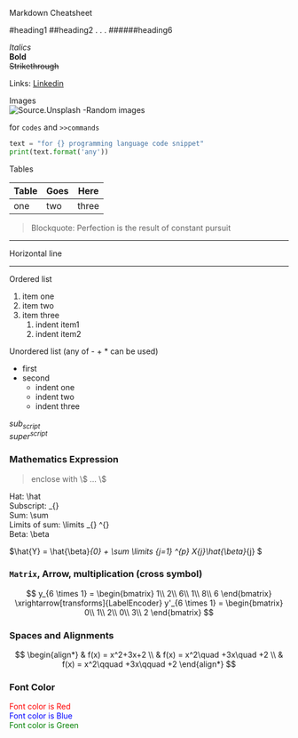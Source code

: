 Markdown Cheatsheet

#heading1
##heading2
.
.
.
######heading6

_Italics_  
**Bold**  
~~Strikethrough~~

Links:
[Linkedin](https://linkedin.com/in/sanjeesi "Hover title")

Images  
![Source.Unsplash -Random images](https://source.unsplash.com/160x90/?python,code "Hover image title")

for `codes` and `>>commands`  

```python
text = "for {} programming language code snippet"
print(text.format('any'))
```

Tables

|Table|Goes|Here|
|---|---|---|
|one|two|three|

>Blockquote: Perfection is the result of constant pursuit  

---
Horizontal line
***

Ordered list
1. item one
2. item two
3. item three
   1. indent item1
   2. indent item2

Unordered list (any of - + * can be used)
- first
- second
   - indent one
   - indent two
   - indent three  

$sub_{script}$  
$super^{script}$  

### Mathematics Expression
> enclose with \\$ ... \\$  

Hat: \hat  
Subscript: _{}  
Sum: \sum  
Limits of sum: \limits _{} ^{}  
Beta: \beta  

$\hat{Y} = \hat{\beta}_{0} + \sum \limits _{j=1} ^{p} X_{j}\hat{\beta}_{j} $  

### `Matrix`, Arrow, multiplication (cross symbol)
$$
y_{6 \times 1} = \begin{bmatrix}
1\\
2\\
6\\
1\\
8\\
6
\end{bmatrix} \xrightarrow[transforms]{LabelEncoder} y'_{6 \times 1} = \begin{bmatrix}
0\\
1\\
2\\
0\\
3\\
2
\end{bmatrix}
$$

### Spaces and Alignments
$$
\begin{align*} 
& f(x) = x^2+3x+2 \\
& f(x) = x^2\quad +3x\quad +2 \\
& f(x) = x^2\qquad +3x\qquad +2
\end{align*}
$$

### Font Color
<font color=red>Font color is Red</font>  
<font color=blue>Font color is Blue</font>  
<font color=Green>Font color is Green</font>  
